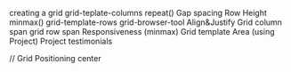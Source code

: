 creating a grid
grid-teplate-columns
repeat()
Gap spacing
Row Height
minmax()
grid-template-rows
grid-browser-tool
Align&Justify
Grid column span 
grid row span 
Responsiveness (minmax)
Grid template Area  (using Project)
Project testimonials

// Grid Positioning center

